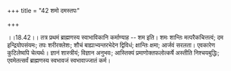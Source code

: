 +++
title = "42 शमो दमस्तपः"

+++
  
  
।।18.42।। तत्र प्रथमं ब्राह्मणस्य स्वाभाविकानि कर्माण्याह -- शम इति। शमः
शान्तिः मत्परैकचित्तत्वं; दम इन्द्रियोपसंयमः; तपः शरीरक्लेशः; शौचं
बाह्याभ्यन्तरभेदेन द्विविधं; क्षान्तिः क्षमा; आर्जवं सरलता। एवकारेण
कुटिलेष्वपि चेत्यर्थः। ज्ञानं शास्त्रीयं; विज्ञान अनुभवः; आस्तिक्यं
प्रमाणोक्तफलोत्कर्षे अस्तीति निश्चयबुद्धिः; एवमेतत्सर्वं ब्राह्मणस्य
स्वभावजं स्वभावाज्जातं कर्म।  
  
